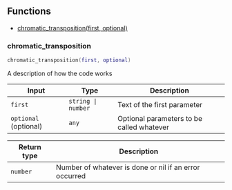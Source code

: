 ## Functions

- [chromatic_transposition(first, optional)](#chromatic_transposition)

### chromatic_transposition

```lua
chromatic_transposition(first, optional)
```

A description of how the code works

| Input | Type | Description |
| ----- | ---- | ----------- |
| `first` | `string \| number` | Text of the first parameter |
| `optional` (optional) | `any` | Optional parameters to be called whatever |

| Return type | Description |
| ----------- | ----------- |
| `number` | Number of whatever is done or nil if an error occurred |
